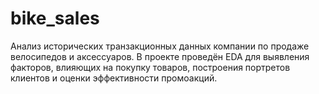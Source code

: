 # bike_sales
Анализ исторических транзакционных данных компании по продаже велосипедов и аксессуаров. В проекте проведён EDA для выявления факторов, влияющих на покупку товаров, построения портретов клиентов и оценки эффективности промоакций.
